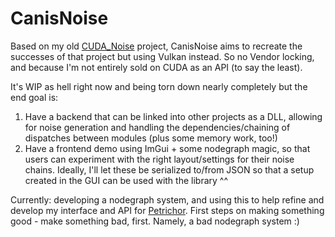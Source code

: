 # CanisNoise

Based on my old [CUDA_Noise](https://github.com/fuchstraumer/CUDA_Noise) project, CanisNoise aims to recreate the successes of that project but using Vulkan instead. So no Vendor locking, and because I'm not entirely sold on CUDA as an API (to say the least).

It's WIP as hell right now and being torn down nearly completely but the end goal is:

1. Have a backend that can be linked into other projects as a DLL, allowing for noise generation and handling the dependencies/chaining of dispatches between modules (plus some memory work, too!)
2. Have a frontend demo using ImGui + some nodegraph magic, so that users can experiment with the right layout/settings for their noise chains. Ideally, I'll let these be serialized to/from JSON so that a setup created in the GUI can be used with the library ^^

Currently: developing a nodegraph system, and using this to help refine and develop my interface and API for [Petrichor](https://github.com/fuchstraumer/Petrichor). First steps on making something good - make something bad, first. Namely, a bad nodegraph system :)
